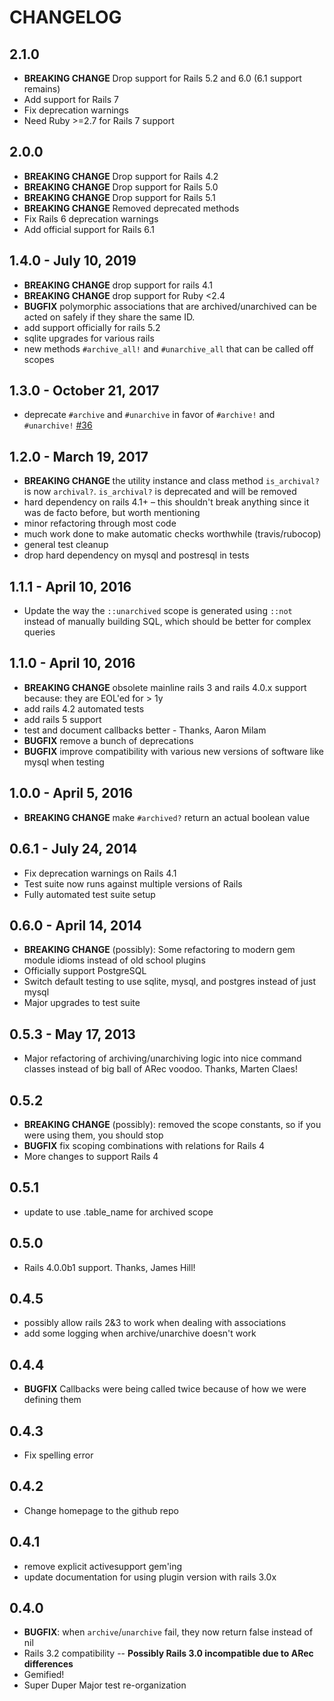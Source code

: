 # CHANGELOG

## 2.1.0
* **BREAKING CHANGE** Drop support for Rails 5.2 and 6.0 (6.1 support remains)
* Add support for Rails 7
* Fix deprecation warnings
* Need Ruby >=2.7 for Rails 7 support

## 2.0.0

* **BREAKING CHANGE** Drop support for Rails 4.2
* **BREAKING CHANGE** Drop support for Rails 5.0
* **BREAKING CHANGE** Drop support for Rails 5.1
* **BREAKING CHANGE** Removed deprecated methods
* Fix Rails 6 deprecation warnings
* Add official support for Rails 6.1

## 1.4.0 - July 10, 2019
* **BREAKING CHANGE** drop support for rails 4.1
* **BREAKING CHANGE** drop support for Ruby <2.4
* **BUGFIX** polymorphic associations that are archived/unarchived can be acted on safely if they share the same ID.
* add support officially for rails 5.2
* sqlite upgrades for various rails
* new methods `#archive_all!` and `#unarchive_all` that can be called off scopes


## 1.3.0 - October 21, 2017
* deprecate `#archive` and `#unarchive` in favor of `#archive!` and `#unarchive!` [#36](https://github.com/expectedbehavior/acts_as_archival/pull/36)

## 1.2.0 - March 19, 2017
* **BREAKING CHANGE** the utility instance and class method `is_archival?` is now `archival?`. `is_archival?` is deprecated and will be removed
* hard dependency on rails 4.1+ – this shouldn't break anything since it was de facto before, but worth mentioning
* minor refactoring through most code
* much work done to make automatic checks worthwhile (travis/rubocop)
* general test cleanup
* drop hard dependency on mysql and postresql in tests

## 1.1.1 - April 10, 2016
* Update the way the `::unarchived` scope is generated using `::not` instead of manually building SQL, which should be better for complex queries

## 1.1.0 - April 10, 2016
* **BREAKING CHANGE** obsolete mainline rails 3 and rails 4.0.x support because: they are EOL'ed for > 1y
* add rails 4.2 automated tests
* add rails 5 support
* test and document callbacks better - Thanks, Aaron Milam
* **BUGFIX** remove a bunch of deprecations
* **BUGFIX** improve compatibility with various new versions of software like mysql when testing

## 1.0.0 - April 5, 2016
* **BREAKING CHANGE** make `#archived?` return an actual boolean value

## 0.6.1 - July 24, 2014
* Fix deprecation warnings on Rails 4.1
* Test suite now runs against multiple versions of Rails
* Fully automated test suite setup

## 0.6.0 - April 14, 2014
* **BREAKING CHANGE** (possibly): Some refactoring to modern gem module idioms instead of old school plugins
* Officially support PostgreSQL
* Switch default testing to use sqlite, mysql, and postgres instead of just mysql
* Major upgrades to test suite

## 0.5.3 - May 17, 2013
* Major refactoring of archiving/unarchiving logic into nice command classes instead of big ball of ARec voodoo. Thanks, Marten Claes!

## 0.5.2
* **BREAKING CHANGE** (possibly): removed the scope constants, so if you were using them, you should stop
* **BUGFIX** fix scoping combinations with relations for Rails 4
* More changes to support Rails 4

## 0.5.1
* update to use .table_name for archived scope

## 0.5.0
* Rails 4.0.0b1 support. Thanks, James Hill!

## 0.4.5
* possibly allow rails 2&3 to work when dealing with associations
* add some logging when archive/unarchive doesn't work

## 0.4.4
* **BUGFIX** Callbacks were being called twice because of how we were defining them

## 0.4.3
* Fix spelling error

## 0.4.2
* Change homepage to the github repo

## 0.4.1
* remove explicit activesupport gem'ing
* update documentation for using plugin version with rails 3.0x

## 0.4.0
* **BUGFIX**: when `archive`/`unarchive` fail, they now return false instead of nil
* Rails 3.2 compatibility -- **Possibly Rails 3.0 incompatible due to ARec differences**
* Gemified!
* Super Duper Major test re-organization
